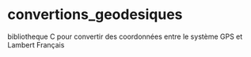 # convertions_geodesiques
bibliotheque C pour convertir des coordonnées entre le système GPS et Lambert Français
